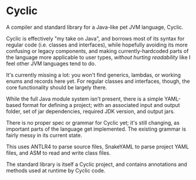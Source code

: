 # Cyclic
A compiler and standard library for a Java-like pet JVM language, Cyclic.

Cyclic is effectively "my take on Java", and borrows most of its syntax for regular code (i.e. classes and interfaces), while hopefully avoiding its more confusing or legacy components, and making currently-hardcoded parts of the language more applicable to user types, *without hurting readability* like I feel other JVM languages tend to do.

It's currently missing a lot: you won't find generics, lambdas, or working enums and records here yet. For regular classes and interfaces, though, the core functionality should be largely there.

While the full Java module system isn't present, there is a simple YAML-based format for defining a project; with an associated input and output folder, set of jar dependencies, required JDK version, and output jars.

There is no proper spec or grammar for Cyclic yet; it's still changing, as important parts of the language get implemented. The existing grammar is fairly messy in its current state.

This uses ANTLR4 to parse source files, SnakeYAML to parse project YAML files, and ASM to read and write class files.

The standard library is itself a Cyclic project, and contains annotations and methods used at runtime by Cyclic code.